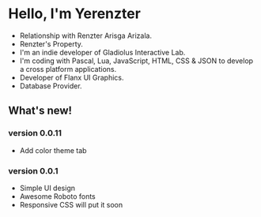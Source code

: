 # Hello, I'm Yerenzter
- Relationship with Renzter Arisga Arizala.
- Renzter's Property.
- I'm an indie developer of Gladiolus Interactive Lab.
- I'm coding with Pascal, Lua, JavaScript, HTML, CSS & JSON to develop a cross platform applications.
- Developer of Flanx UI Graphics.
- Database Provider.

## What's new!
### version 0.0.11
- Add color theme tab

### version 0.0.1
- Simple UI design
- Awesome Roboto fonts
- Responsive CSS will put it soon
